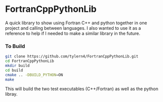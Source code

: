 # FortranCppPythonLib
 
A quick library to show using Fortran C++ and python together in one project and calling between languages. I also wanted to use it as a reference to help if I needed to make a similar library in the future.

### To Build

```bash
git clone https://github.com/tylern4/FortranCppPythonLib.git
cd FortranCppPythonLib
mkdir build
cd build
cmake .. -DBUILD_PYTHON=ON
make
```

This will build the two test executables (C++/Fortran) as well as the python libray.